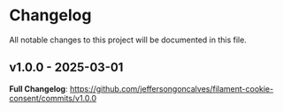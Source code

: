 # Changelog

All notable changes to this project will be documented in this file.

## v1.0.0 - 2025-03-01

**Full Changelog**: https://github.com/jeffersongoncalves/filament-cookie-consent/commits/v1.0.0
